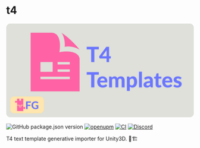 # t4

![Project logo; A pink package on a grey background, next to the text "T4 Templates" in purple](./Documentation~/header.png)

![GitHub package.json version](https://img.shields.io/github/package-json/v/faster-games/t4)
[![openupm](https://img.shields.io/npm/v/com.faster-games.t4?label=openupm&registry_uri=https://package.openupm.com)](https://openupm.com/packages/com.faster-games.t4/)
[![CI](https://github.com/faster-games/t4/actions/workflows/main.yml/badge.svg)](https://github.com/faster-games/t4/actions/workflows/main.yml)
[![Discord](https://img.shields.io/discord/862006447919726604)](https://discord.gg/QfQE6rWQqq)

T4 text template generative importer for Unity3D. 📝🏗
